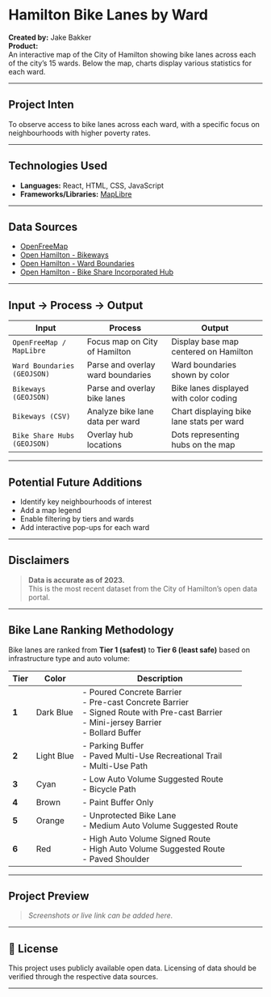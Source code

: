 # Hamilton Bike Lanes by Ward

**Created by:** Jake Bakker  
**Product:**  
An interactive map of the City of Hamilton showing bike lanes across each of the city’s 15 wards. Below the map, charts display various statistics for each ward.

---

## Project Inten

To observe access to bike lanes across each ward, with a specific focus on neighbourhoods with higher poverty rates.

---

## Technologies Used

- **Languages:** React, HTML, CSS, JavaScript  
- **Frameworks/Libraries:** [MapLibre](https://maplibre.org)

---

## Data Sources

- [OpenFreeMap](https://openfreemap.org)
- [Open Hamilton - Bikeways](#)
- [Open Hamilton - Ward Boundaries](#)
- [Open Hamilton - Bike Share Incorporated Hub](#)

---

## Input → Process → Output

| **Input** | **Process** | **Output** |
|-----------|-------------|------------|
| `OpenFreeMap / MapLibre` | Focus map on City of Hamilton | Display base map centered on Hamilton |
| `Ward Boundaries (GEOJSON)` | Parse and overlay ward boundaries | Ward boundaries shown by color |
| `Bikeways (GEOJSON)` | Parse and overlay bike lanes | Bike lanes displayed with color coding |
| `Bikeways (CSV)` | Analyze bike lane data per ward | Chart displaying bike lane stats per ward |
| `Bike Share Hubs (GEOJSON)` | Overlay hub locations | Dots representing hubs on the map |

---

## Potential Future Additions

- Identify key neighbourhoods of interest  
- Add a map legend  
- Enable filtering by tiers and wards  
- Add interactive pop-ups for each ward

---

## Disclaimers

> **Data is accurate as of 2023.**  
> This is the most recent dataset from the City of Hamilton’s open data portal.

---

## Bike Lane Ranking Methodology

Bike lanes are ranked from **Tier 1 (safest)** to **Tier 6 (least safe)** based on infrastructure type and auto volume:

| **Tier** | **Color** | **Description** |
|----------|-----------|------------------|
| **1** | Dark Blue | - Poured Concrete Barrier<br>- Pre-cast Concrete Barrier<br>- Signed Route with Pre-cast Barrier<br>- Mini-jersey Barrier<br>- Bollard Buffer |
| **2** | Light Blue | - Parking Buffer<br>- Paved Multi-Use Recreational Trail<br>- Multi-Use Path |
| **3** | Cyan | - Low Auto Volume Suggested Route<br>- Bicycle Path |
| **4** | Brown | - Paint Buffer Only |
| **5** | Orange | - Unprotected Bike Lane<br>- Medium Auto Volume Suggested Route |
| **6** | Red | - High Auto Volume Signed Route<br>- High Auto Volume Suggested Route<br>- Paved Shoulder |

---

## Project Preview

> _Screenshots or live link can be added here._

---

## 📄 License

This project uses publicly available open data. Licensing of data should be verified through the respective data sources.

---

